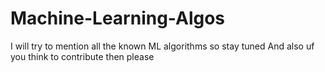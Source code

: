 # Machine-Learning-Algos
I will try to mention all the known ML algorithms so stay tuned
And also uf you think to contribute then please 

